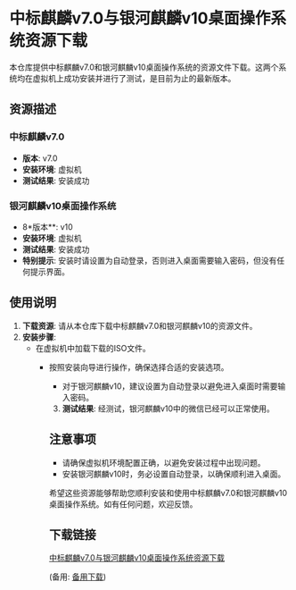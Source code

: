 # 中标麒麟v7.0与银河麒麟v10桌面操作系统资源下载

本仓库提供中标麒麟v7.0和银河麒麟v10桌面操作系统的资源文件下载。这两个系统均在虚拟机上成功安装并进行了测试，是目前为止的最新版本。

## 资源描述

### 中标麒麟v7.0
- **版本**: v7.0
- **安装环境**: 虚拟机
- **测试结果**: 安装成功

### 银河麒麟v10桌面操作系统
- 8*版本**: v10
- **安装环境**: 虚拟机
- **测试结果**: 安装成功
- **特别提示**: 安装时请设置为自动登录，否则进入桌面需要输入密码，但没有任何提示界面。

## 使用说明

1. **下载资源**: 请从本仓库下载中标麒麟v7.0和银河麒麟v10的资源文件。
2. **安装步骤**:
   - 在虚拟机中加载下载的ISO文件。
      - 按照安装向导进行操作，确保选择合适的安装选项。
         - 对于银河麒麟v10，建议设置为自动登录以避免进入桌面时需要输入密码。
         3. **测试结果**: 经测试，银河麒麟v10中的微信已经可以正常使用。

         ## 注意事项

         - 请确保虚拟机环境配置正确，以避免安装过程中出现问题。
         - 安装银河麒麟v10时，务必设置自动登录，以确保顺利进入桌面。

         希望这些资源能够帮助您顺利安装和使用中标麒麟v7.0和银河麒麟v10桌面操作系统。如有任何问题，欢迎反馈。

         ## 下载链接
         [中标麒麟v7.0与银河麒麟v10桌面操作系统资源下载](https://pan.quark.cn/s/9451dd19ed2c) 

         (备用: [备用下载](https://pan.baidu.com/s/1ZAXNT_hAF0rbpbt3UwsClg?pwd=1234))
